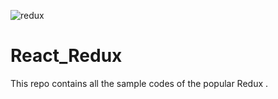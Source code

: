 ![redux](https://user-images.githubusercontent.com/75598588/118793091-e70e5680-b8b5-11eb-8bff-94ebb6e8a2a8.png)
# React_Redux
This repo contains all the  sample codes of the popular Redux .
